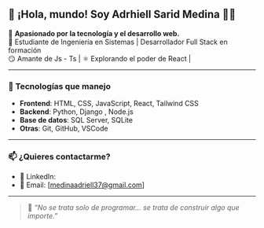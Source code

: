 ## 👋 ¡Hola, mundo! Soy Adrhiell Sarid Medina 👨‍💻

🎯 **Apasionado por la tecnología y el desarrollo web.**  
🚀 Estudiante de Ingeniería en Sistemas | Desarrollador Full Stack en formación  
😏 Amante de Js - Ts | ⚛️ Explorando el poder de React | 

---

### 🧰 Tecnologías que manejo

- **Frontend**: HTML, CSS, JavaScript, React, Tailwind CSS  
- **Backend**: Python, Django , Node.js 
- **Base de datos**: SQL Server, SQLite  
- **Otras**: Git, GitHub, VSCode  

---

### 📫 ¿Quieres contactarme?

- 💼 LinkedIn: 
- 📧 Email: [medinaadriell37@gmail.com]

---

> 🧭 *“No se trata solo de programar... se trata de construir algo que importe.”*

